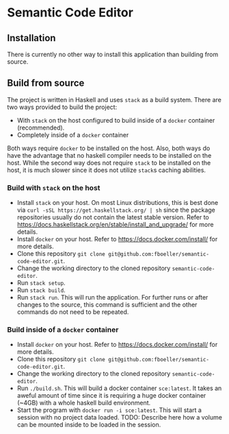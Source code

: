 # Semantic Code Editor

## Installation

There is currently no other way to install this application than building from source.

## Build from source

The project is written in Haskell and uses `stack` as a build system.
There are two ways provided to build the project:

* With `stack` on the host configured to build inside of a `docker` container (recommended).
* Completely inside of a `docker` container

Both ways require `docker` to be installed on the host.
Also, both ways do have the advantage that no haskell compiler needs to be installed on the host.
While the second way does not require `stack` to be installed on the host, it is much slower since it does not utilize `stack`s caching abilities.

### Build with `stack` on the host

* Install `stack` on your host. 
  On most Linux distributions, this is best done via ```curl -sSL https://get.haskellstack.org/ | sh``` since the package repositories usually do not contain the latest stable version.
  Refer to <https://docs.haskellstack.org/en/stable/install_and_upgrade/> for more details.
* Install `docker` on your host.
  Refer to <https://docs.docker.com/install/> for more details.
* Clone this repository `git clone git@github.com:fboeller/semantic-code-editor.git`.
* Change the working directory to the cloned repository `semantic-code-editor`.
* Run `stack setup`.
* Run `stack build`.
* Run `stack run`.
  This will run the application.
  For further runs or after changes to the source, this command is sufficient and the other commands do not need to be repeated.

### Build inside of a `docker` container

* Install `docker` on your host.
  Refer to <https://docs.docker.com/install/> for more details.
* Clone this repository `git clone git@github.com:fboeller/semantic-code-editor.git`.
* Change the working directory to the cloned repository `semantic-code-editor`.
* Run `./build.sh`.
  This will build a docker container `sce:latest`.
  It takes an aweful amount of time since it is requiring a huge docker container (~4GB) with a whole haskell build environment.
* Start the program with `docker run -i sce:latest`.
  This will start a session with no project data loaded.
  TODO: Describe here how a volume can be mounted inside to be loaded in the session.
